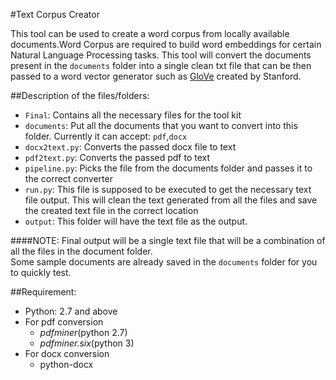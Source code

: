 #Text Corpus Creator

This tool can be used to create a word corpus from locally available documents.Word Corpus are required to build word embeddings for certain Natural Language Processing tasks.
This tool will convert the documents present in the `documents` folder into a single clean txt file that can be then passed to a word vector generator such as [GloVe](https://github.com/stanfordnlp/GloVe) created by Stanford.

##Description of the files/folders:
* `Final`: Contains all the necessary files for the tool kit
* `documents`: Put all the documents that you want to convert into this folder. Currently it can accept: `pdf`,`docx` 
* `docx2text.py`: Converts the passed docx file to text
* `pdf2text.py`: Converts the passed pdf to text
* `pipeline.py`: Picks the file from the documents folder and passes it to the correct converter
* `run.py`: This file is supposed to be executed to get the necessary text file output. This will clean the text generated from all the files and save the created text file in the correct location
* `output`: This folder will have the text file as the output. 

####NOTE: 
Final output will be a single text file that will be a combination of all the files in the document folder.  
Some sample documents are already saved in the `documents` folder for you to quickly test. 

##Requirement:
* Python: 2.7 and above
* For pdf conversion
    - *pdfminer*(python 2.7)
    - *pdfminer.six*(python 3)
* For docx conversion
    - python-docx